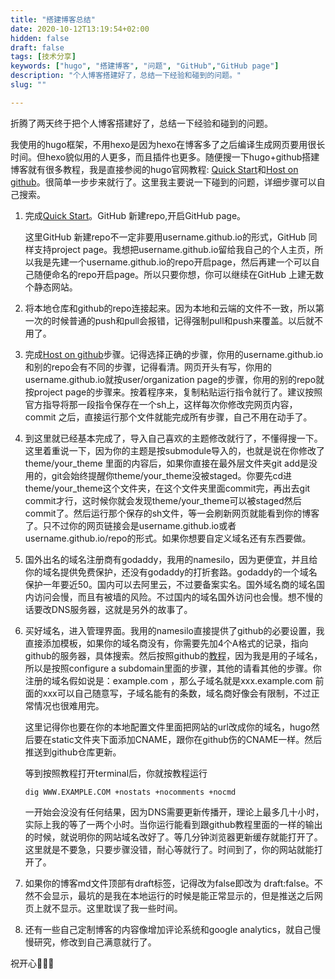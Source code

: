```yaml
---
title: "搭建博客总结"
date: 2020-10-12T13:19:54+02:00
hidden: false
draft: false
tags: [技术分享]
keywords: ["hugo", "搭建博客", "问题", "GitHub","GitHub page"]
description: "个人博客搭建好了，总结一下经验和碰到的问题。"
slug: ""

---
```


折腾了两天终于把个人博客搭建好了，总结一下经验和碰到的问题。

我使用的hugo框架，不用hexo是因为hexo在博客多了之后编译生成网页要用很长时间。但hexo貌似用的人更多，而且插件也更多。随便搜一下hugo+github搭建博客就有很多教程，我是直接参阅的hugo官网教程: [Quick Start](https://gohugo.io/getting-started/quick-start/)和[Host on github](https://gohugo.io/hosting-and-deployment/hosting-on-github/)。很简单一步步来就行了。这里我主要说一下碰到的问题，详细步骤可以自己搜索。

1. 完成[Quick Start](https://gohugo.io/getting-started/quick-start/)。GitHub 新建repo,开启GitHub page。

   这里GitHub 新建repo不一定非要用username.github.io的形式，GitHub 同样支持project page。我想把username.github.io留给我自己的个人主页，所以我是先建一个username.github.io的repo开启page，然后再建一个可以自己随便命名的repo开启page。所以只要你想，你可以继续在GitHub 上建无数个静态网站。

2. 将本地仓库和github的repo连接起来。因为本地和云端的文件不一致，所以第一次的时候普通的push和pull会报错，记得强制pull和push来覆盖。以后就不用了。

3. 完成[Host on github](https://gohugo.io/hosting-and-deployment/hosting-on-github/)步骤。记得选择正确的步骤，你用的username.github.io和别的repo会有不同的步骤，记得看清。网页开头有写，你用的username.github.io就按user/organization page的步骤，你用的别的repo就按project page的步骤来。按着程序来，复制粘贴运行指令就行了。建议按照官方指导将那一段指令保存在一个sh上，这样每次你修改完网页内容，commit 之后，直接运行那个文件就能完成所有步骤，自己不用在动手了。

4. 到这里就已经基本完成了，导入自己喜欢的主题修改就行了，不懂得搜一下。这里着重说一下，因为你的主题是按submodule导入的，也就是说在你修改了theme/your_theme 里面的内容后，如果你直接在最外层文件夹git add是没用的，git会始终提醒你theme/your_theme没被staged。你要先cd进theme/your_theme这个文件夹，在这个文件夹里面commit完，再出去git commit才行，这时候你就会发现theme/your_theme可以被staged然后commit了。然后运行那个保存的sh文件，等一会刷新网页就能看到你的博客了。只不过你的网页链接会是username.github.io或者username.github.io/repo的形式。如果你想要自定义域名还有东西要做。

5. 国外出名的域名注册商有godaddy，我用的namesilo，因为更便宜，并且给你的域名提供免费保护，还没有godaddy的打折套路。godaddy的一个域名保护一年要近50。国内可以去阿里云，不过要备案实名。国外域名商的域名国内访问会慢，而且有被墙的风险。不过国内的域名国外访问也会慢。想不慢的话要改DNS服务器，这就是另外的故事了。

6. 买好域名，进入管理界面。我用的namesilo直接提供了github的必要设置，我直接添加模板，如果你的域名商没有，你需要先加4个A格式的记录，指向github的服务器，具体搜索。然后按照github的[教程](https://docs.github.com/en/free-pro-team@latest/github/working-with-github-pages/managing-a-custom-domain-for-your-github-pages-site#configuring-a-subdomain)，因为我是用的子域名，所以是按照configure a subdomain里面的步骤，其他的请看其他的步骤。你注册的域名假如说是：example.com ，那么子域名就是xxx.example.com 前面的xxx可以自己随意写，子域名能有的条数，域名商好像会有限制，不过正常情况也很难用完。

   这里记得你也要在你的本地配置文件里面把网站的url改成你的域名，hugo然后要在static文件夹下面添加CNAME，跟你在github伤的CNAME一样。然后推送到github仓库更新。

   等到按照教程打开terminal后，你就按教程运行

   ```shell
   dig WWW.EXAMPLE.COM +nostats +nocomments +nocmd
   ```

   一开始会没没有任何结果，因为DNS需要更新传播开，理论上最多几十小时，实际上我的等了一两个小时。当你运行能看到跟github教程里面的一样的输出的时候，就说明你的网站域名改好了。等几分钟浏览器更新缓存就能打开了。这里就是不要急，只要步骤没错，耐心等就行了。时间到了，你的网站就能打开了。

7. 如果你的博客md文件顶部有draft标签，记得改为false即改为 draft:false。不然不会显示，最坑的是我在本地运行的时候是能正常显示的，但是推送之后网页上就不显示。这里耽误了我一些时间。

8. 还有一些自己定制博客的内容像增加评论系统和google analytics，就自己慢慢研究，修改到自己满意就行了。

祝开心🧑🏻‍💻

